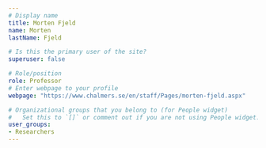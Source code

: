 ```yaml
---
# Display name
title: Morten Fjeld
name: Morten
lastName: Fjeld

# Is this the primary user of the site?
superuser: false

# Role/position
role: Professor
# Enter webpage to your profile
webpage: "https://www.chalmers.se/en/staff/Pages/morten-fjeld.aspx"

# Organizational groups that you belong to (for People widget)
#   Set this to `[]` or comment out if you are not using People widget.
user_groups:
- Researchers
---
```

